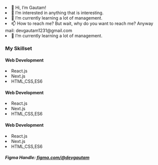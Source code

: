 <html>
<body>

<p class="info">
<li>👋 Hi, I’m Gautam!</li>
<li>👀 I’m interested in anything that is interesting.</li>
<li>🌱 I’m currently learning a lot of management.</li>
<li>📫 How to reach me? But wait, why do you want to reach me?
Anyway mail: <span id="mail">devgautam1231@gmail.com</span>  </li>
<li>🌱 I’m currently learning a lot of management.</li>
</p>


<h3 class="head">My Skillset</h3>
<div class="container">

<div class="card">
<h4>Web Development</h4>
<li>React.js</li>
<li>Next.js</li>
<li>HTML,CSS,ES6</li>
</div>
<div class="card">
<h4>Web Development</h4>
<li>React.js</li>
<li>Next.js</li>
<li>HTML,CSS,ES6</li>
</div>
<div class="card">
<h4>Web Development</h4>
<li>React.js</li>
<li>Next.js</li>
<li>HTML,CSS,ES6</li>
</div>

</div>

<h5 class="figma">Figma Handle: <a href="https://www.figma.com/@devgautam">figma.com/@devgautam</a></h5>
</body>
</html>
<!---
DevGautam2000/DevGautam2000 is a ✨ special ✨ repository because its `README.md` (this file) appears on your GitHub profile.
You can click the Preview link to take a look at your changes.
--->
